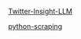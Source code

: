 [Twitter-Insight-LLM](https://github.com/AlexZhangji/Twitter-Insight-LLM)

[python-scraping](https://github.com/REMitchell/python-scraping/tree/master) 


